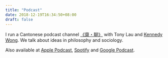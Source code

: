 ```yaml
---
title: "Podcast"
date: 2018-12-19T16:34:50+08:00
draft: false
---
```

I run a Cantonese podcast channel [《齋・聊》](https://anchor.fm/tszmingtszming) with Tony Lau and [Kennedy Wong](https://kennedysociology.wixsite.com/home). We talk about ideas in philosophy and sociology.


Also available at [Apple Podcast](https://apple.co/37AGO6a), [Spotify](https://sptfy.com/zaailiu) and [Google Podcast](https://bit.ly/3raovfD).
